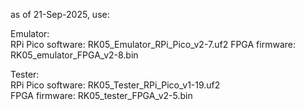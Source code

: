 as of 21-Sep-2025, use:<br>
<p>Emulator:<br>
RPi Pico software: RK05_Emulator_RPi_Pico_v2-7.uf2
FPGA firmware: RK05_emulator_FPGA_v2-8.bin
<p></p>Tester:<br>
RPi Pico software: RK05_Tester_RPi_Pico_v1-19.uf2<br>
FPGA firmware: RK05_tester_FPGA_v2-5.bin
